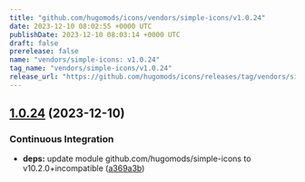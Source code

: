 ```yaml
---
title: "github.com/hugomods/icons/vendors/simple-icons/v1.0.24"
date: 2023-12-10 08:02:55 +0000 UTC
publishDate: 2023-12-10 08:03:14 +0000 UTC
draft: false
prerelease: false
name: "vendors/simple-icons: v1.0.24"
tag_name: "vendors/simple-icons/v1.0.24"
release_url: "https://github.com/hugomods/icons/releases/tag/vendors/simple-icons/v1.0.24"
---
```


## [1.0.24](https://github.com/hugomods/icons/compare/vendors/simple-icons/v1.0.23...vendors/simple-icons/v1.0.24) (2023-12-10)


### Continuous Integration

* **deps:** update module github.com/hugomods/simple-icons to v10.2.0+incompatible ([a369a3b](https://github.com/hugomods/icons/commit/a369a3b7137548609d1a09dfbd3a94805adb8d65))
